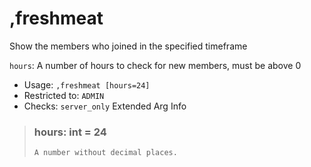 # ,freshmeat
Show the members who joined in the specified timeframe<br/>

`hours`: A number of hours to check for new members, must be above 0<br/>
 - Usage: `,freshmeat [hours=24]`
 - Restricted to: `ADMIN`
 - Checks: `server_only`
Extended Arg Info
> ### hours: int = 24
> ```
> A number without decimal places.
> ```
